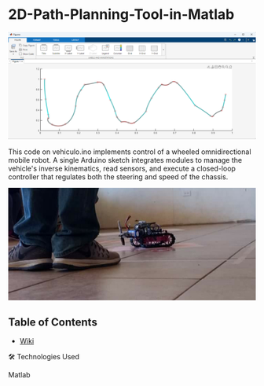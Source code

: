 # 2D-Path-Planning-Tool-in-Matlab

![image](https://raw.githubusercontent.com/miguelvmonroy/2D-Path-Planning-Tool-in-Matlab/refs/heads/master/PlotMatlab.png)




This code on vehiculo.ino implements control of a wheeled omnidirectional mobile robot. A single Arduino sketch integrates modules to manage the vehicle's inverse kinematics, read sensors, and execute a closed-loop controller that regulates both the steering and speed of the chassis.

<p align="center">
  <img src="https://raw.githubusercontent.com/miguelvmonroy/omnidirectional-mobile-robot/refs/heads/main/FotosVehiculo.jpg" alt="Vehículo Omnidireccional" />
</p>



## Table of Contents
- [Wiki](https://github.com/miguelvmonroy/2D-Path-Planning-Tool-in-Matlab/wiki)

🛠 Technologies Used

Matlab
